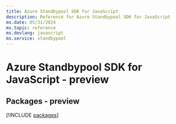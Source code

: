 ```yaml
---
title: Azure Standbypool SDK for JavaScript
description: Reference for Azure Standbypool SDK for JavaScript
ms.date: 05/31/2024
ms.topic: reference
ms.devlang: javascript
ms.service: standbypool
---
```

# Azure Standbypool SDK for JavaScript - preview
## Packages - preview
[!INCLUDE [packages](standbypool-index.md)]
